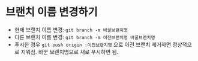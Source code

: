 # 브랜치 이름 변경하기

- 현재 브랜치 이름 변경: `git branch -m 바꿀브랜치명`
- 다른 브랜치 이름 변경: `git branch -m 이전브랜치명 바꿀브랜치명`
- 푸시한 경우 `git push origin :이전브랜치명` 으로 이전 브랜치 제거하면 정상적으로 지워짐. 바꾼 브랜치명으로 새로 푸시하면 됨.
